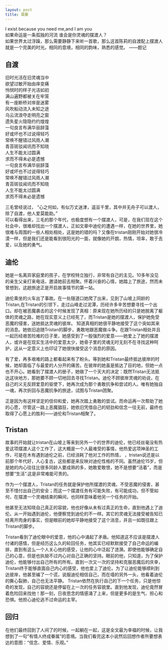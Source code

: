 ```yaml
---
layout: post
title: 需要
---
```



I exist because you need me,and I am you  
如果命运是一条孤独的河流 谁会是你灵魂的摆渡人？  
如果世界太过浮躁，那么需要静静下来听一首歌，那么这首陈莉的自渡配上摆渡人就是一个完美的时光。相同的意境，相同的韵味，熟悉的感觉。 
                                                   ——题记  
                                                   
## 自渡     
旧时光活在旧灵魂当中  
欲望过敏开始由痒变痛  
怜悯时的样子光洁如初  
满山遍野都被关在牢笼  
有一座断桥对岸是迷雾  
风吹船动流入未知之途  
乌云流浪夺走明亮之窗  
遗失星火隐隐约约煌煌  
一句良言布满华丽辞藻  
好或坏也不过说得轻巧  
常唤不醒错过风雨人潮  
青苔斑驳闻讯而不知晓  
人生不能太过圆满  
求而不得未必是遗憾  
一句良言布满华丽辞藻  
好或坏也不过说得轻巧  
常唤不醒错过风雨人潮  
青苔斑驳闻讯而不知晓  
人生不能太过圆满  
求而不得未必是遗憾  

三毛曾经说过， “心之何如，有似万丈迷津，遥亘千里，其中并无舟子可以渡人，除了自渡，他人爱莫能助。”  
可以看得出来，三毛的那个年代，也极度想有一个摆渡人，可是，在我们现在这个社会中，很难却找出一个摆渡人，正如文章中迪伦的遭遇一样，在她的世界里，她很难与周围的一些人相处相处，这是她的错的吗？又像在tristan刚刚开始对她很冷漠一样，但是我们还是能看到很阳光的一面，就像她的开朗，热情，坦率，敢于去爱，以及她的勇气。

##  迪伦  

她是一名离异家庭里的孩子，在学校特立独行，非常有自己的主见。10多年没见的亲生父亲打来电话，邀请她前去相聚。怀着兴奋的心情，她踏上了旅途，然而未曾想到，这趟旅途正是开启故事情节的第一站。  

迪伦乘坐的火车出了事故。在一处隧道口她爬了出来，见到了山坡上同龄的Tristan,在Tristan的引领下，走过山峰走过泥潭，历经许多辛苦想要寻找一个出口。却在被恶魔袭击的这个时候发现了真相：原来现在她所历经的只是她脱离了躯体的灵魂之路，她在现实意义上已经死了，而Tristan是她的摆渡人，保护她免受恶魔的侵害，送她抵达灵魂的彼岸。
知道真相的她很平静地接受了这个突如其来的消息。她依旧追随Tristan的脚步，勇敢地跟恶魔做斗争。在跟Tristan相处并且一起历经艰苦险难的日子里，她感受到了一股强烈的爱意——她爱上了她的摆渡人，或许是在现实生活中的爱意太少，她骨子里的灵魂无时无刻不在寻找这种呵护，这从一定意义上也印证了她很快接受这个消息的原因。  

有了爱，再多艰难的路上都看起来有了盼头。等到她和Tristan最终抵达彼岸的时候，她却面临了与最爱的人分开的痛苦。在彼岸的她虽是抵达了目的地，但她一点也不开心。她看到了摆渡人的册子，她做了一个天大的决定：既然Tristan无法抵达这块地方，那她要不顾一切地回去寻找Tristan。迪伦不顾彼岸灵魂的劝说，在自己的义无反顾爱意的驱使下，她再次成为那个勇敢抗争和尝试的人。唯有她独自一魂，再次折回与恶魔抗争的旅途，试图与Tristan团聚。  

正是因为有这样坚定的信仰和爱，她再次踏上勇敢的尝试。而命运再一次帮助了她的心愿，尽管这一路上恶魔猖狂，她依旧凭借自己的韧劲和信念一往无前，最终也取得了心愿上的胜利——迪伦和Tristan相聚了。

## Tristan  

故事的开始就让tristan在山坡上等来到另外一个的世界的迪伦，他已经丝毫没有热爱这项摆渡人这个工作了，这大概是一个人最难受的事情，他热爱这项神圣的工作，可是在木有遇到迪伦之前，已经消耗了他对工作的热情，
，tristan说还是以前那个年代好，人心复古，这些都是来反映对迪伦性格的不同。虽然迪伦15岁，但是她的内心往往比很多同龄人要成熟的多，她敢爱敢恨，她不是想要“活着”，而是想要“生活”.这是非常难能可贵的。  

作为一个摆渡人，Tristan的任务就是保护他所摆渡的灵魂，不受恶魔的侵害，甚至不惜付出自己的安全；而这一个摆渡任务有可能失败，有可能成功，但不管如何，在摆渡一个灵魂结束的瞬间，也同样意味着他另一个任务的开始。  

他甚至无法知晓自己真正的容貌，他也好像从未有过真正的生命，直到他遇上了迪伦。从一开始遇到迪伦，他便察觉到迪伦的不一样。其它的灵魂无法接受被告知已经离开肉身的事实，但是眼前的她却平静地接受了这个消息，并且一如既往跟上Tristan的脚步。  

Tristan看到了迪伦眼中的爱意，他的心中涌起了矛盾。他知道这不应该是摆渡人付诸的感情，但是经历这么久的轮回任务，他其实已经默默接受了自己命运的编排，直到有这么一个人关心他的感受，让他的心中泛起了涟漪。即使他能够确定自己的心意，但是也执拗不过内心对自己正确的坚持。眼前的他，只知道，为了保护迪伦，他能够付出自己所有的所有。直到一次又一次的坚持和克服恶魔后的庆幸，Tristan终于能够直面自己内心的感受，他也爱上了迪伦。为了让迪伦能够顺利到达彼岸，他甚至编了一个谎，说服迪伦相信自己，而在墙的另外一头，他看着迪伦的撕心裂肺，自己也无法平静。
Tristan依然在执行自己的下一个任务，只是他惊奇的发现，自己的容貌还是停留在上一次的任务容貌里。直到他发现，迪伦竟然冒着危险回来找他！那一刻，日夜思念的情感涌了上来，但是更多的是生气、担心和恐惧。他担心迪伦逃不过命运的主宰。

## 回归  

在他们最终回到了人间了的时候，一起躺在一起，这是全文最为幸福的时候，让我想到了一句“有情人终成眷属”的意境。当我们看完这本小说然后回想作者所要想表达的意图：“信念、爱情、乐观。”
